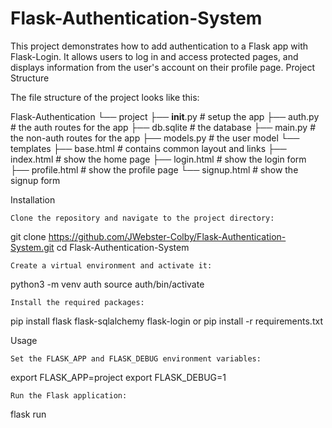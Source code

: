 # Flask-Authentication-System
This project demonstrates how to add authentication to a Flask app with Flask-Login. It allows users to log in and access protected pages, and displays information from the user's account on their profile page.
Project Structure

The file structure of the project looks like this:

Flask-Authentication
└── project
    ├── __init__.py       # setup the app
    ├── auth.py           # the auth routes for the app
    ├── db.sqlite         # the database
    ├── main.py           # the non-auth routes for the app
    ├── models.py         # the user model
    └── templates
        ├── base.html     # contains common layout and links
        ├── index.html    # show the home page
        ├── login.html    # show the login form
        ├── profile.html  # show the profile page
        └── signup.html   # show the signup form

Installation

    Clone the repository and navigate to the project directory:

git clone https://github.com/JWebster-Colby/Flask-Authentication-System.git
cd Flask-Authentication-System

    Create a virtual environment and activate it:

python3 -m venv auth
source auth/bin/activate

    Install the required packages:

pip install flask flask-sqlalchemy flask-login
or
pip install -r requirements.txt

Usage

    Set the FLASK_APP and FLASK_DEBUG environment variables:

export FLASK_APP=project
export FLASK_DEBUG=1

    Run the Flask application:

flask run